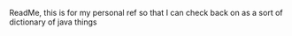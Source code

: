 ReadMe, this is for my personal ref so that I can check back on as a sort of dictionary of java things

